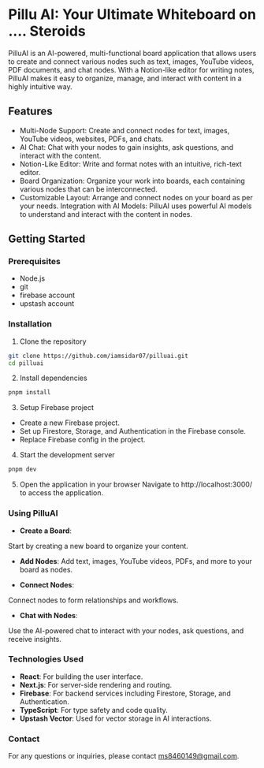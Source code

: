 # Pillu AI: Your Ultimate Whiteboard on .... Steroids

PilluAI is an AI-powered, multi-functional board application that allows users to create and connect various nodes such as text, images, YouTube videos, PDF documents, and chat nodes. With a Notion-like editor for writing notes, PilluAI makes it easy to organize, manage, and interact with content in a highly intuitive way.

## Features

- Multi-Node Support: Create and connect nodes for text, images, YouTube videos, websites, PDFs, and chats.
- AI Chat: Chat with your nodes to gain insights, ask questions, and interact with the content.
- Notion-Like Editor: Write and format notes with an intuitive, rich-text editor.
- Board Organization: Organize your work into boards, each containing various nodes that can be interconnected.
- Customizable Layout: Arrange and connect nodes on your board as per your needs.
  Integration with AI Models: PilluAI uses powerful AI models to understand and interact with the content in nodes.

## Getting Started

### Prerequisites

- Node.js
- git
- firebase account
- upstash account

### Installation

1. Clone the repository

```bash
git clone https://github.com/iamsidar07/pilluai.git
cd pilluai
```

2. Install dependencies

```bash
pnpm install
```

3. Setup Firebase project

- Create a new Firebase project.
- Set up Firestore, Storage, and Authentication in the Firebase console.
- Replace Firebase config in the project.

4. Start the development server

```bash
pnpm dev
```

5. Open the application in your browser
   Navigate to http://localhost:3000/ to access the application.

### Using PilluAI

- **Create a Board**:

Start by creating a new board to organize your content.

- **Add Nodes**:
  Add text, images, YouTube videos, PDFs, and more to your board as nodes.

- **Connect Nodes**:

Connect nodes to form relationships and workflows.

- **Chat with Nodes**:

Use the AI-powered chat to interact with your nodes, ask questions, and receive insights.

### Technologies Used

- **React**: For building the user interface.
- **Next.js**: For server-side rendering and routing.
- **Firebase**: For backend services including Firestore, Storage, and Authentication.
- **TypeScript**: For type safety and code quality.
- **Upstash Vector**: Used for vector storage in AI interactions.

### Contact

For any questions or inquiries, please contact ms8460149@gmail.com.
